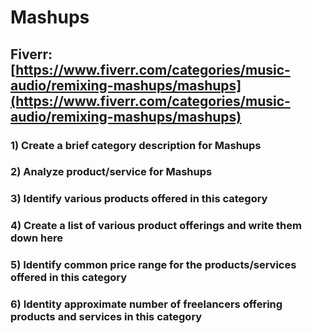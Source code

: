 # Mashups
## Fiverr: [https://www.fiverr.com/categories/music-audio/remixing-mashups/mashups](https://www.fiverr.com/categories/music-audio/remixing-mashups/mashups)
### 1) Create a brief category description for Mashups
### 2) Analyze product/service for Mashups
### 3) Identify various products offered in this category
### 4) Create a list of various product offerings and write them down here
### 5) Identify common price range for the products/services offered in this category
### 6) Identity approximate number of freelancers offering products and services in this category

